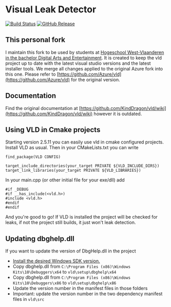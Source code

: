 # Visual Leak Detector 

[![Build Status](https://github.com/avadae/vld/actions/workflows/msbuild.yml/badge.svg)](https://github.com/avadae/msbuild/actions)
[![GitHub Release](https://img.shields.io/github/v/release/avadae/vld?logo=github&sort=semver)](https://github.com/avadae/vld/releases/latest)

## This personal fork

I maintain this fork to be used by students at [Hogeschool West-Vlaanderen in the bachelor Digital Arts and Entertainment](https://www.digitalartsandentertainment.be/). It is created to keep the vld project up to date with the latest visual studio versions and the latest installer tools. We merge all changes applied to the original Azure fork into this one. Please refer to [https://github.com/Azure/vld](https://github.com/Azure/vld) for the original version.

## Documentation

Find the original documentation at [https://github.com/KindDragon/vld/wiki](https://github.com/KindDragon/vld/wiki) however it is outdated.

## Using VLD in Cmake projects

Starting version 2.5.11 you can easily use vld in cmake configured projects. Install VLD as usual. Then in your CMakeLists.txt you can write

```
find_package(VLD CONFIG)

target_include_directories(your_target PRIVATE ${VLD_INCLUDE_DIRS})
target_link_libraries(your_target PRIVATE ${VLD_LIBRARIES})
```

In your main.cpp (or other initial file for your exe/dll) add

```
#if _DEBUG
#if __has_include(<vld.h>)
#include <vld.h>
#endif
#endif
```

And you're good to go! If VLD is installed the project will be checked for leaks, if not the project still builds, it just won't leak detection.


## Updating dbghelp.dll

If you want to update the version of DbgHelp.dll in the project

- [Install the desired Windows SDK version.](https://developer.microsoft.com/en-us/windows/downloads/sdk-archive/)
- Copy dbghelp.dll from ```C:\Program Files (x86)\Windows Kits\10\Debuggers\x64``` to ```vld\setup\dbghelp\x64```
- Copy dbghelp.dll from ```C:\Program Files (x86)\Windows Kits\10\Debuggers\x86``` to ```vld\setup\dbghelp\x86```
- Update the version number in the manifest files in those folders
- Important: update the version number in the two dependency manifest files in ```vld\src```

